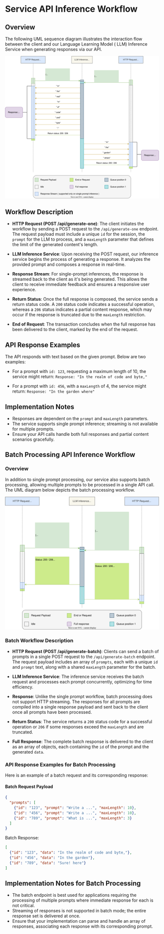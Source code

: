 # Service API Inference Workflow

## Overview

The following UML sequence diagram illustrates the interaction flow between the client and our Language Learning Model (
LLM) Inference Service when generating responses via our API.

![LLM Inference Service Workflow](diagrams/rest-api-single-prompt-light.svg)

## Workflow Description

- **HTTP Request (POST /api/generate-one)**: The client initiates the workflow by sending a POST request to
  the `/api/generate-one` endpoint. The request payload must include a unique `id` for the session, the `prompt` for the
  LLM to process, and a `maxLength` parameter that defines the limit of the generated content's length.

- **LLM Inference Service**: Upon receiving the POST request, our inference service begins the process of generating a
  response. It analyzes the provided prompt and composes a response in real-time.

- **Response Stream**: For single-prompt inferences, the response is streamed back to the client as it's being
  generated. This allows the client to receive immediate feedback and ensures a responsive user experience.

- **Return Status**: Once the full response is composed, the service sends a return status code. A `200` status code
  indicates a successful operation, whereas a `206` status indicates a partial content response, which may occur if the
  response is truncated due to the `maxLength` restriction.

- **End of Request**: The transaction concludes when the full response has been delivered to the client, marked by the
  end of the request.

## API Response Examples

The API responds with text based on the given prompt. Below are two examples:

- For a prompt with `id: 123`, requesting a maximum length of 10, the service might
  return: `Response: "In the realm of code and byte,"`

- For a prompt with `id: 456`, with a `maxLength` of 4, the service might return: `Response: "In the garden where"`

## Implementation Notes

- Responses are dependent on the `prompt` and `maxLength` parameters.
- The service supports single prompt inference; streaming is not available for multiple prompts.
- Ensure your API calls handle both full responses and partial content scenarios gracefully.

## Batch Processing API Inference Workflow

### Overview

In addition to single prompt processing, our service also supports batch processing, allowing multiple prompts to be processed in a single API call. The UML diagram below depicts the batch processing workflow.

![LLM Batch Inference Service Workflow](diagrams/rest-api-batch-prompt-light.svg)

### Batch Workflow Description

- **HTTP Request (POST /api/generate-batch)**: Clients can send a batch of prompts in a single POST request to the `/api/generate-batch` endpoint. The request payload includes an array of `prompts`, each with a unique `id` and `prompt` text, along with a shared `maxLength` parameter for the batch.

- **LLM Inference Service**: The inference service receives the batch request and processes each prompt concurrently, optimizing for time efficiency.

- **Response**: Unlike the single prompt workflow, batch processing does not support HTTP streaming. The responses for all prompts are compiled into a single response payload and sent back to the client once all prompts have been processed.

- **Return Status**: The service returns a `200` status code for a successful operation or `206` if some responses exceed the `maxLength` and are truncated.

- **Full Response**: The complete batch response is delivered to the client as an array of objects, each containing the `id` of the prompt and the generated `data`.

### API Response Examples for Batch Processing

Here is an example of a batch request and its corresponding response:

#### Batch Request Payload

```json
{
  "prompts": [
    {"id": "123", "prompt": "Write a ...", "maxLength": 10},
    {"id": "456", "prompt": "Write a ...", "maxLength": 10},
    {"id": "789", "prompt": "What is ...", "maxLength": 3}
  ]
}
```

Batch Response:
```json
[
  {"id": "123", "data": "In the realm of code and byte,"},
  {"id": "456", "data": "In the garden"},
  {"id": "789", "data": "Sure! here"}
]
```

## Implementation Notes for Batch Processing
- The batch endpoint is best used for applications requiring the processing of multiple prompts where immediate response for each is not critical.
- Streaming of responses is not supported in batch mode; the entire response set is delivered at once.
- Ensure that your implementation can parse and handle an array of responses, associating each response with its corresponding prompt.